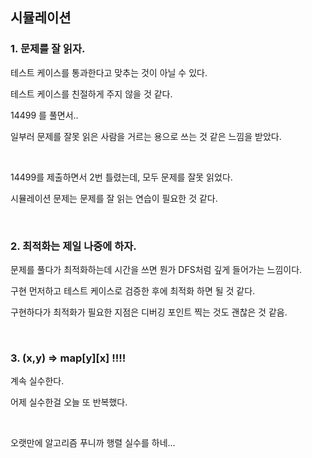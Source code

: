 ## 시뮬레이션

### 1. 문제를 잘 읽자.

테스트 케이스를 통과한다고 맞추는 것이 아닐 수 있다.

테스트 케이스를 친절하게 주지 않을 것 같다.

14499 를 풀면서..

일부러 문제를 잘못 읽은 사람을 거르는 용으로 쓰는 것 같은 느낌을 받았다.

&nbsp;

14499를 제출하면서 2번 틀렸는데, 모두 문제를 잘못 읽었다.

시뮬레이션 문제는 문제를 잘 읽는 연습이 필요한 것 같다.

&nbsp;
&nbsp;

### 2. 최적화는 제일 나중에 하자.

문제를 풀다가 최적화하는데 시간을 쓰면 뭔가 DFS처럼 깊게 들어가는 느낌이다.

구현 먼저하고 테스트 케이스로 검증한 후에 최적화 하면 될 것 같다.

구현하다가 최적화가 필요한 지점은 디버깅 포인트 찍는 것도 괜찮은 것 같음.

&nbsp;
&nbsp;


### 3. (x,y) => map[y][x] !!!!

계속 실수한다.

어제 실수한걸 오늘 또 반복했다.

&nbsp;

오랫만에 알고리즘 푸니까 행렬 실수를 하네...
